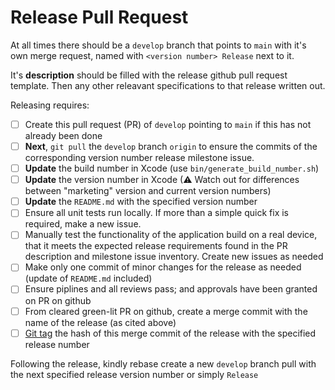 # Release Pull Request

At all times there should be a `develop` branch that points to `main` with it's own merge request, named with `<version number> Release` next to it.

It's **description** should be filled with the release github pull request template. Then any other releavant specifications to that release written out.

Releasing requires:

- [ ] Create this pull request (PR) of `develop` pointing to `main` if this has not already been done
- [ ] **Next**, `git pull` the `develop` branch `origin` to ensure the commits of the corresponding version number release milestone issue.
- [ ] **Update** the build number in Xcode (use `bin/generate_build_number.sh`)
- [ ] **Update** the version number in Xcode (⚠ Watch out for differences between "marketing" version and current version numbers)
- [ ] **Update** the `README.md` with the specified version number
- [ ] Ensure all unit tests run locally. If more than a simple quick fix is required, make a new issue.
- [ ] Manually test the functionality of the application build on a real device, that it meets the expected release requirements found in the PR description and milestone issue inventory. Create new issues as needed
- [ ] Make only one commit of minor changes for the release as needed (update of `README.md` included)
- [ ] Ensure piplines and all reviews pass; and approvals have been granted on PR on github
- [ ] From cleared green-lit PR on github, create a merge commit with the name of the release (as cited above)
- [ ] [Git tag](https://git-scm.com/book/en/v2/Git-Basics-Tagging) the hash of this merge commit of the release with the specified release number

Following the release, kindly rebase create a new `develop` branch pull with the next specified release version number or simply `Release`
